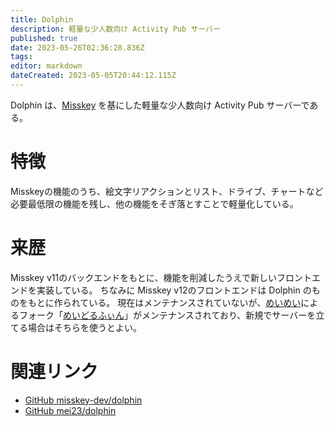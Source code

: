 ```yaml
---
title: Dolphin
description: 軽量な少人数向け Activity Pub サーバー
published: true
date: 2023-05-26T02:36:28.836Z
tags: 
editor: markdown
dateCreated: 2023-05-05T20:44:12.115Z
---
```



Dolphin は、[Misskey](/ja/software/misskey) を基にした軽量な少人数向け Activity Pub サーバーである。

# 特徴
Misskeyの機能のうち、絵文字リアクションとリスト、ドライブ、チャートなど必要最低限の機能を残し、他の機能をそぎ落とすことで軽量化している。

# 来歴
Misskey v11のバックエンドをもとに、機能を削減したうえで新しいフロントエンドを実装している。
ちなみに Misskey v12のフロントエンドは Dolphin のものをもとに作られている。
現在はメンテナンスされていないが、[めいめい](/ja/persons/mei23)によるフォーク「[めいどるふぃん](https://github.com/mei23/dolphin)」がメンテナンスされており、新規でサーバーを立てる場合はそちらを使うとよい。

# 関連リンク
- [GitHub misskey-dev/dolphin](https://github.com/misskey-dev/dolphin)
- [GitHub mei23/dolphin](https://github.com/mei23/dolphin)
